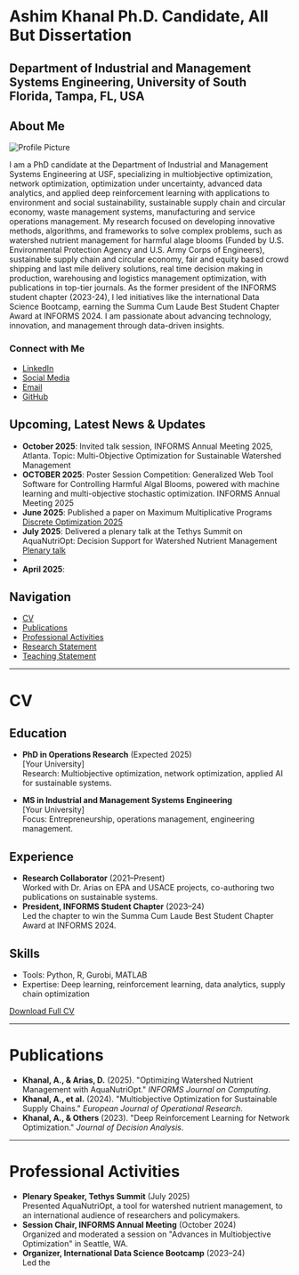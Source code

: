 # Ashim Khanal Ph.D. Candidate, All But Dissertation
## Department of Industrial and Management Systems Engineering, University of South Florida, Tampa, FL, USA

## About Me
![Profile Picture](https://via.placeholder.com/150)

I am a PhD candidate at the Department of Industrial and Management Systems Engineering at USF, specializing in multiobjective optimization, network optimization, optimization under uncertainty, advanced data analytics, and applied deep reinforcement learning with applications to environment and social sustainability, sustainable supply chain and circular economy, waste management systems, manufacturing and service operations management. 
My research focused on developing innovative methods, algorithms, and frameworks to solve complex problems, such as watershed nutrient management for harmful alage blooms (Funded by U.S. Environmental Protection Agency and U.S. Army Corps of Engineers), sustainable supply chain and circular economy, fair and equity based crowd shipping and last mile delivery solutions, real time decision making in production, warehousing and logistics management optimization, with publications in top-tier journals. As the former president of the INFORMS student chapter (2023-24), I led initiatives like the international Data Science Bootcamp, earning the Summa Cum Laude Best Student Chapter Award at INFORMS 2024. I am passionate about advancing technology, innovation, and management through data-driven insights.

### Connect with Me
- [LinkedIn](https://www.linkedin.com/in/ashim-khanal-phd/)
- [Social Media](https://x.com/your-social-media)
- [Email](ashimkhanal@usf.edu)
- [GitHub](https://github.com/Ashim-Khanal?tab=repositories)

## Upcoming, Latest News & Updates
- **October 2025**: Invited talk session, INFORMS Annual Meeting 2025, Atlanta. Topic: Multi-Objective Optimization for Sustainable Watershed Management
- **OCTOBER 2025**: Poster Session Competition: Generalized Web Tool Software for Controlling Harmful Algal Blooms, powered with machine learning and multi-objective stochastic optimization. INFORMS Annual Meeting 2025
- **June 2025**: Published a paper on Maximum Multiplicative Programs [Discrete Optimization 2025](https://www.sciencedirect.com/science/article/abs/pii/S157252862500026X)
- **July 2025**: Delivered a plenary talk at the Tethys Summit on AquaNutriOpt: Decision Support for Watershed Nutrient Management [Plenary talk](https://tethysgeoscience.org/tethys-summit-2025-schedule/)
- 
- **April 2025**: 

## Navigation
- [CV](#cv)
- [Publications](#publications)
- [Professional Activities](#professional-activities)
- [Research Statement](#research-statement)
- [Teaching Statement](#teaching-statement)

---

# CV
## Education
- **PhD in Operations Research** (Expected 2025)  
  [Your University]  
  Research: Multiobjective optimization, network optimization, applied AI for sustainable systems.

- **MS in Industrial and Management Systems Engineering**  
  [Your University]  
  Focus: Entrepreneurship, operations management, engineering management.

## Experience
- **Research Collaborator** (2021–Present)  
  Worked with Dr. Arias on EPA and USACE projects, co-authoring two publications on sustainable systems.
- **President, INFORMS Student Chapter** (2023–24)  
  Led the chapter to win the Summa Cum Laude Best Student Chapter Award at INFORMS 2024.

## Skills
- Tools: Python, R, Gurobi, MATLAB
- Expertise: Deep learning, reinforcement learning, data analytics, supply chain optimization

[Download Full CV](https://via.placeholder.com/cv.pdf)

---

# Publications
- **Khanal, A., & Arias, D.** (2025). "Optimizing Watershed Nutrient Management with AquaNutriOpt." *INFORMS Journal on Computing*.  
- **Khanal, A., et al.** (2024). "Multiobjective Optimization for Sustainable Supply Chains." *European Journal of Operational Research*.  
- **Khanal, A., & Others** (2023). "Deep Reinforcement Learning for Network Optimization." *Journal of Decision Analysis*.

---

# Professional Activities
- **Plenary Speaker, Tethys Summit** (July 2025)  
  Presented AquaNutriOpt, a tool for watershed nutrient management, to an international audience of researchers and policymakers.
- **Session Chair, INFORMS Annual Meeting** (October 2024)  
  Organized and moderated a session on "Advances in Multiobjective Optimization" in Seattle, WA.
- **Organizer, International Data Science Bootcamp** (2023–24)  
  Led the

